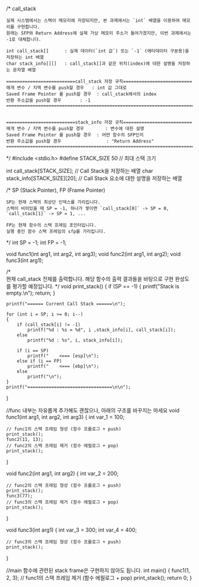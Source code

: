 
/*  call_stack
    
    실제 시스템에서는 스택이 메모리에 저장되지만, 본 과제에서는 `int` 배열을 이용하여 메모리를 구현합니다.
    원래는 SFP와 Return Address에 실제 가상 메모리 주소가 들어가겠지만, 이번 과제에서는 -1로 대체합니다.
    
    int call_stack[]      : 실제 데이터(`int 값`) 또는 `-1` (메타데이터 구분용)을 저장하는 int 배열 
    char stack_info[][]   : call_stack[]과 같은 위치(index)에 대한 설명을 저장하는 문자열 배열

    ==========================call_stack 저장 규칙==========================
    매개 변수 / 지역 변수를 push할 경우   : int 값 그대로
    Saved Frame Pointer 를 push할 경우  : call_stack에서의 index
    반환 주소값을 push할 경우       : -1
    =======================================================================
    

    ==========================stack_info 저장 규칙==========================
    매개 변수 / 지역 변수를 push할 경우        : 변수에 대한 설명
    Saved Frame Pointer 를 push할 경우  : 어떤 함수의 SFP인지
    반환 주소값을 push할 경우                 : "Return Address"
    ========================================================================
*/
#include <stdio.h>
#define STACK_SIZE 50 // 최대 스택 크기

int     call_stack[STACK_SIZE];         // Call Stack을 저장하는 배열
char    stack_info[STACK_SIZE][20];     // Call Stack 요소에 대한 설명을 저장하는 배열

/*  SP (Stack Pointer), FP (Frame Pointer)

    SP는 현재 스택의 최상단 인덱스를 가리킵니다.
    스택이 비어있을 때 SP = -1, 하나가 쌓이면 `call_stack[0]` -> SP = 0, `call_stack[1]` -> SP = 1, ...

    FP는 현재 함수의 스택 프레임 포인터입니다.
    실행 중인 함수 스택 프레임의 sfp를 가리킵니다.
*/
int SP = -1; 
int FP = -1;

void func1(int arg1, int arg2, int arg3);
void func2(int arg1, int arg2);
void func3(int arg1);

/*  
    현재 call_stack 전체를 출력합니다.
    해당 함수의 출력 결과들을 바탕으로 구현 완성도를 평가할 예정입니다.
*/
void print_stack()
{
    if (SP == -1)
    {
        printf("Stack is empty.\n");
        return;
    }

    printf("====== Current Call Stack ======\n");
    
    for (int i = SP; i >= 0; i--)
    {
        if (call_stack[i] != -1)
            printf("%d : %s = %d", i ,stack_info[i], call_stack[i]);
        else
            printf("%d : %s", i, stack_info[i]);

        if (i == SP)
            printf("    <=== [esp]\n");
        else if (i == FP)
            printf("    <=== [ebp]\n");
        else
            printf("\n");
    }
    printf("================================\n\n");
}


//func 내부는 자유롭게 추가해도 괜찮으나, 아래의 구조를 바꾸지는 마세요
void func1(int arg1, int arg2, int arg3)
{
    int var_1 = 100;

    // func1의 스택 프레임 형성 (함수 프롤로그 + push)
    print_stack();
    func2(11, 13);
    // func2의 스택 프레임 제거 (함수 에필로그 + pop)
    print_stack();
}


void func2(int arg1, int arg2)
{
    int var_2 = 200;

    // func2의 스택 프레임 형성 (함수 프롤로그 + push)
    print_stack();
    func3(77);
    // func3의 스택 프레임 제거 (함수 에필로그 + pop)
    print_stack();
}


void func3(int arg1)
{
    int var_3 = 300;
    int var_4 = 400;

    // func3의 스택 프레임 형성 (함수 프롤로그 + push)
    print_stack();
}


//main 함수에 관련된 stack frame은 구현하지 않아도 됩니다.
int main()
{
    func1(1, 2, 3);
    // func1의 스택 프레임 제거 (함수 에필로그 + pop)
    print_stack();
    return 0;
}
